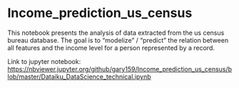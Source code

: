 # Income_prediction_us_census
This notebook presents the analysis of data extracted from the us census bureau database. 
The goal is to “modelize” / “predict” the relation between all features and the income level for a person represented by a record.


Link to jupyter notebook: https://nbviewer.jupyter.org/github/gary159/Income_prediction_us_census/blob/master/Dataiku_DataScience_technical.ipynb 
